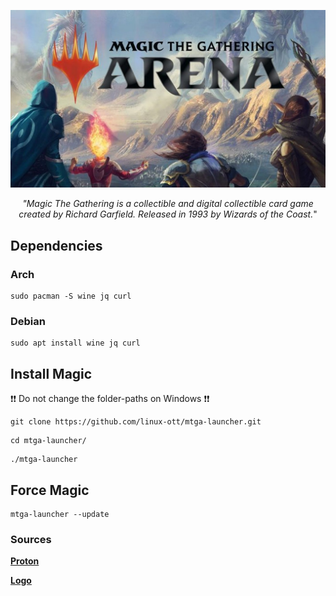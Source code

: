 
![GitHub Logo](res/magic_logo.jpg)

<p align="center"><i>"Magic The Gathering is a collectible and digital collectible card game created by Richard Garfield. Released in 1993 by Wizards of the Coast.</i>"
</p>


## Dependencies

### Arch
```
sudo pacman -S wine jq curl
```

### Debian
```
sudo apt install wine jq curl
```

## Install Magic

❗❗ Do not change the folder-paths on Windows ❗❗

```
git clone https://github.com/linux-ott/mtga-launcher.git
```
```
cd mtga-launcher/
```
```
./mtga-launcher
```

## Force Magic
```
mtga-launcher --update 
```


### Sources

**[Proton](https://github.com/Kron4ek/Wine-Builds)**

**[Logo](https://cdn.wccftech.com/wp-content/uploads/2018/09/Magic-the-Gathering-Arena-Art.jpg)**


